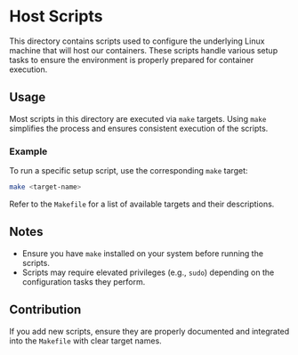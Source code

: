 # Host Scripts

This directory contains scripts used to configure the underlying Linux machine that will host our containers. These scripts handle various setup tasks to ensure the environment is properly prepared for container execution.

## Usage

Most scripts in this directory are executed via `make` targets. Using `make` simplifies the process and ensures consistent execution of the scripts.

### Example

To run a specific setup script, use the corresponding `make` target:

```bash
make <target-name>
```

Refer to the `Makefile` for a list of available targets and their descriptions.

## Notes

- Ensure you have `make` installed on your system before running the scripts.
- Scripts may require elevated privileges (e.g., `sudo`) depending on the configuration tasks they perform.

## Contribution

If you add new scripts, ensure they are properly documented and integrated into the `Makefile` with clear target names.
